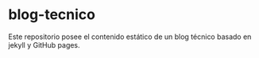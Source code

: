 # blog-tecnico
Este repositorio posee el contenido estático de un blog técnico basado en jekyll y GitHub pages.
